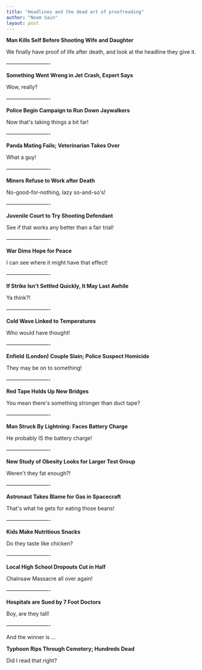 ```yaml
---
title: "Headlines and the dead art of proofreading"
author: "Noam Sain"
layout: post
---
```


**Man Kills Self Before Shooting Wife and Daughter**

We finally have proof of life after death, and look at the headline they give it.

————————-

**Something Went Wrong in Jet Crash, Expert Says**

Wow, really?

————————-

**Police Begin Campaign to Run Down Jaywalkers**

Now that's taking things a bit far!

————————-

**Panda Mating Fails; Veterinarian Takes Over**

What a guy!

————————-

**Miners Refuse to Work after Death**

No-good-for-nothing, lazy so-and-so's!

————————-

**Juvenile Court to Try Shooting Defendant**

See if that works any better than a fair trial!

————————-

**War Dims Hope for Peace**

I can see where it might have that effect!

————————-

**If Strike Isn't Settled Quickly, It May Last Awhile**

Ya think?!

————————-

**Cold Wave Linked to Temperatures**

Who would have thought!

————————-

**Enfield (London) Couple Slain; Police Suspect Homicide**

They may be on to something!

————————-

**Red Tape Holds Up New Bridges**

You mean there's something stronger than duct tape?

————————-

**Man Struck By Lightning: Faces Battery Charge**

He probably IS the battery charge!

————————-

**New Study of Obesity Looks for Larger Test Group**

Weren't they fat enough?!

————————-

**Astronaut Takes Blame for Gas in Spacecraft**

That's what he gets for eating those beans!

————————-

**Kids Make Nutritious Snacks**

Do they taste like chicken?

————————-

**Local High School Dropouts Cut in Half**

Chainsaw Massacre all over again!

————————-

**Hospitals are Sued by 7 Foot Doctors**

Boy, are they tall!

————————-

And the winner is ...

**Typhoon Rips Through Cemetery; Hundreds Dead**

Did I read that right?